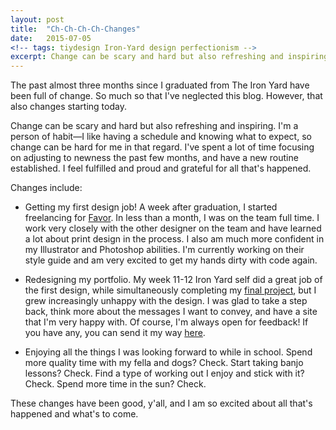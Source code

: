 ```yaml
---
layout: post
title:  "Ch-Ch-Ch-Ch-Changes"
date:   2015-07-05
<!-- tags: tiydesign Iron-Yard design perfectionism -->
excerpt: Change can be scary and hard but also refreshing and inspiring. These changes have been good, y'all, and I am so excited about all that's happened and what's to come.
---
```


The past almost three months since I graduated from The Iron Yard have been full of change. So much so that I've neglected this blog. However, that also changes starting today.

Change can be scary and hard but also refreshing and inspiring. I'm a person of habit&mdash;I like having a schedule and knowing what to expect, so change can be hard for me in that regard. I've spent a lot of time focusing on adjusting to newness the past few months, and have a new routine established. I feel fulfilled and proud and grateful for all that's happened.

Changes include:
<ul>
<li><p>Getting my first design job! A week after graduation, I started freelancing for <a href="https://favordelivery.com/">Favor</a>. In less than a month, I was on the team full time. I work very closely with the other designer on the team and have learned a lot about print design in the process. I also am much more confident in my Illustrator and Photoshop abilities. I'm currently working on their style guide and am very excited to get my hands dirty with code again.</p></li>
<li><p>Redesigning my portfolio. My week 11-12 Iron Yard self did a great job of the first design, while simultaneously completing my <a href="http://jessecrow.com/nps/">final project</a>, but I grew increasingly unhappy with the design. I was glad to take a step back, think more about the messages I want to convey, and have a site that I'm very happy with. Of course, I'm always open for feedback! If you have any, you can send it my way <a href="http://jessecrow.com/contact.html">here</a>.</p></li>
<li>Enjoying all the things I was looking forward to while in school. Spend more quality time with my fella and dogs? Check. Start taking banjo lessons? Check. Find a type of working out I enjoy and stick with it? Check. Spend more time in the sun? Check.</li>
</ul>

These changes have been good, y'all, and I am so excited about all that's happened and what's to come.